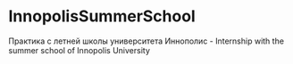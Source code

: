 # InnopolisSummerSchool
Практика с летней школы университета Иннополис - Internship with the summer school of Innopolis University
